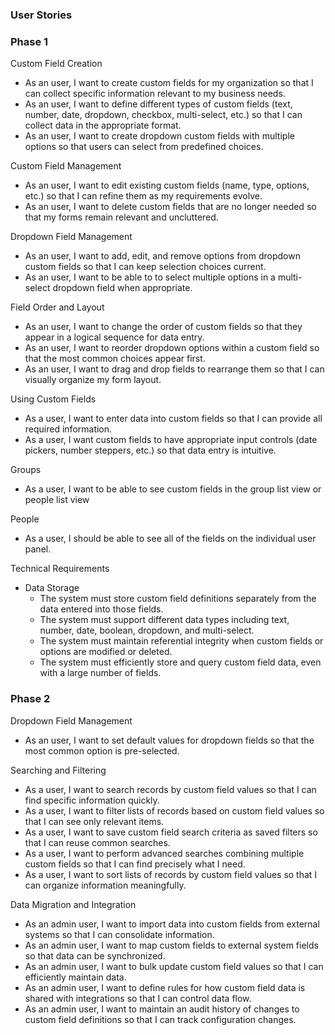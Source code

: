 ### User Stories

### Phase 1

Custom Field Creation

- As an user, I want to create custom fields for my organization so that I can collect specific information relevant to my business needs.
- As an user, I want to define different types of custom fields (text, number, date, dropdown, checkbox, multi-select, etc.) so that I can collect data in the appropriate format.
- As an user, I want to create dropdown custom fields with multiple options so that users can select from predefined choices.

Custom Field Management

- As an user, I want to edit existing custom fields (name, type, options, etc.) so that I can refine them as my requirements evolve.
- As an user, I want to delete custom fields that are no longer needed so that my forms remain relevant and uncluttered.

Dropdown Field Management

- As an user, I want to add, edit, and remove options from dropdown custom fields so that I can keep selection choices current.
- As an user, I want to be able to to select multiple options in a multi-select dropdown field when appropriate.

Field Order and Layout

- As an user, I want to change the order of custom fields so that they appear in a logical sequence for data entry.
- As an user, I want to reorder dropdown options within a custom field so that the most common choices appear first.
- As an user, I want to drag and drop fields to rearrange them so that I can visually organize my form layout.

Using Custom Fields

- As a user, I want to enter data into custom fields so that I can provide all required information.
- As a user, I want custom fields to have appropriate input controls (date pickers, number steppers, etc.) so that data entry is intuitive.

Groups

- As a user, I want to be able to see custom fields in the group list view or people list view

People

- As a user, I should be able to see all of the fields on the individual user panel.

Technical Requirements

- Data Storage
  - The system must store custom field definitions separately from the data entered into those fields.
  - The system must support different data types including text, number, date, boolean, dropdown, and multi-select.
  - The system must maintain referential integrity when custom fields or options are modified or deleted.
  - The system must efficiently store and query custom field data, even with a large number of fields.

### Phase 2

Dropdown Field Management

- As an user, I want to set default values for dropdown fields so that the most common option is pre-selected.

Searching and Filtering

- As a user, I want to search records by custom field values so that I can find specific information quickly.
- As a user, I want to filter lists of records based on custom field values so that I can see only relevant items.
- As a user, I want to save custom field search criteria as saved filters so that I can reuse common searches.
- As a user, I want to perform advanced searches combining multiple custom fields so that I can find precisely what I need.
- As a user, I want to sort lists of records by custom field values so that I can organize information meaningfully.

Data Migration and Integration

- As an admin user, I want to import data into custom fields from external systems so that I can consolidate information.
- As an admin user, I want to map custom fields to external system fields so that data can be synchronized.
- As an admin user, I want to bulk update custom field values so that I can efficiently maintain data.
- As an admin user, I want to define rules for how custom field data is shared with integrations so that I can control data flow.
- As an admin user, I want to maintain an audit history of changes to custom field definitions so that I can track configuration changes.
